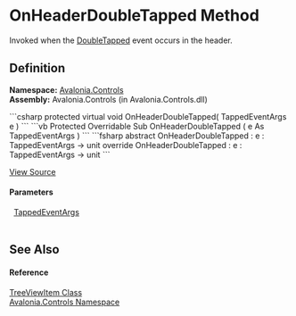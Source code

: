 # OnHeaderDoubleTapped Method


Invoked when the <a href="E_Avalonia_Input_InputElement_DoubleTapped">DoubleTapped</a> event occurs in the header.



## Definition
**Namespace:** <a href="N_Avalonia_Controls">Avalonia.Controls</a>  
**Assembly:** Avalonia.Controls (in Avalonia.Controls.dll)

<Tabs groupId="api-code-preview">
<TabItem value="csharp" label="C#">
```csharp
protected virtual void OnHeaderDoubleTapped(
	TappedEventArgs e
)
```
</TabItem>
<TabItem value="vb" label="VB">
```vb
Protected Overridable Sub OnHeaderDoubleTapped ( 
	e As TappedEventArgs
)
```
</TabItem>
<TabItem value="fsharp" label="F#">
```fsharp
abstract OnHeaderDoubleTapped : 
        e : TappedEventArgs -> unit 
override OnHeaderDoubleTapped : 
        e : TappedEventArgs -> unit 
```
</TabItem>
</Tabs>



<a href="https://github.com/AvaloniaUI/Avalonia/tree/master/src/Avalonia.Controls/TreeViewItem.cs#L335" title="View the source code">View Source</a>



#### Parameters
<dl><dt>  <a href="T_Avalonia_Input_TappedEventArgs">TappedEventArgs</a></dt><dd> </dd></dl>

## See Also


#### Reference
<a href="T_Avalonia_Controls_TreeViewItem">TreeViewItem Class</a>  
<a href="N_Avalonia_Controls">Avalonia.Controls Namespace</a>  

